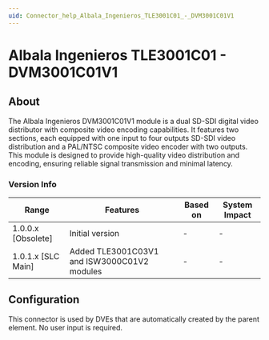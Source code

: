 ```yaml
---
uid: Connector_help_Albala_Ingenieros_TLE3001C01_-_DVM3001C01V1
---
```


# Albala Ingenieros TLE3001C01 - DVM3001C01V1

## About

The Albala Ingenieros DVM3001C01V1 module is a dual SD-SDI digital video distributor with composite video encoding capabilities. It features two sections, each equipped with one input to four outputs SD-SDI video distribution and a PAL/NTSC composite video encoder with two outputs. This module is designed to provide high-quality video distribution and encoding, ensuring reliable signal transmission and minimal latency.

### Version Info

| Range              | Features                                    | Based on | System Impact |
|--------------------|---------------------------------------------|----------|---------------|
| 1.0.0.x [Obsolete] | Initial version                             | -        | -             |
| 1.0.1.x [SLC Main] | Added TLE3001C03V1 and ISW3000C01V2 modules | -        | -             |

## Configuration

This connector is used by DVEs that are automatically created by the parent element. No user input is required.
